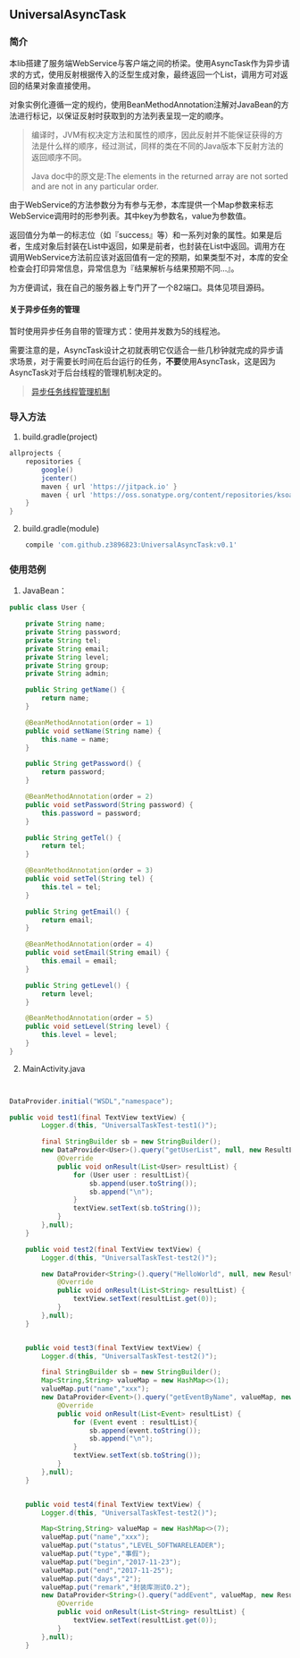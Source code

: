 ## UniversalAsyncTask

### 简介

本lib搭建了服务端WebService与客户端之间的桥梁。使用AsyncTask作为异步请求的方式，使用反射根据传入的泛型生成对象，最终返回一个List<Object>，调用方可对返回的结果对象直接使用。

对象实例化遵循一定的规约，使用BeanMethodAnnotation注解对JavaBean的方法进行标记，以保证反射时获取到的方法列表呈现一定的顺序。

>编译时，JVM有权决定方法和属性的顺序，因此反射并不能保证获得的方法是什么样的顺序，经过测试，同样的类在不同的Java版本下反射方法的返回顺序不同。
>
>Java doc中的原文是:The elements in the returned array are not sorted and are not in any particular order.

由于WebService的方法参数分为有参与无参，本库提供一个Map参数来标志WebService调用时的形参列表。其中key为参数名，value为参数值。

返回值分为单一的标志位（如『success』等）和一系列对象的属性。如果是后者，生成对象后封装在List中返回，如果是前者，也封装在List中返回。调用方在调用WebService方法前应该对返回值有一定的预期，如果类型不对，本库的安全检查会打印异常信息，异常信息为『结果解析与结果预期不同...』。

为方便调试，我在自己的服务器上专门开了一个82端口。具体见项目源码。



#### 关于异步任务的管理

暂时使用异步任务自带的管理方式：使用并发数为5的线程池。

需要注意的是，AsyncTask设计之初就表明它仅适合一些几秒钟就完成的异步请求场景，对于需要长时间在后台运行的任务，**不要**使用AsyncTask，这是因为AsyncTask对于后台线程的管理机制决定的。

> [异步任务线程管理机制](http://blog.csdn.net/hitlion2008/article/details/7983449)



### 导入方法

1. build.gradle(project)

```groovy
allprojects {
    repositories {
        google()
        jcenter()
        maven { url 'https://jitpack.io' }
        maven { url 'https://oss.sonatype.org/content/repositories/ksoap2-android-releases' }
    }
}
```

2. build.gradle(module)

```groovy
    compile 'com.github.z3896823:UniversalAsyncTask:v0.1'
```

### 使用范例

1. JavaBean：

```java
public class User {

    private String name;
    private String password;
    private String tel;
    private String email;
    private String level;
    private String group;
    private String admin;

    public String getName() {
        return name;
    }

    @BeanMethodAnnotation(order = 1)
    public void setName(String name) {
        this.name = name;
    }

    public String getPassword() {
        return password;
    }

    @BeanMethodAnnotation(order = 2)
    public void setPassword(String password) {
        this.password = password;
    }

    public String getTel() {
        return tel;
    }

    @BeanMethodAnnotation(order = 3)
    public void setTel(String tel) {
        this.tel = tel;
    }

    public String getEmail() {
        return email;
    }

    @BeanMethodAnnotation(order = 4)
    public void setEmail(String email) {
        this.email = email;
    }

    public String getLevel() {
        return level;
    }

    @BeanMethodAnnotation(order = 5)
    public void setLevel(String level) {
        this.level = level;
    }
}
```

2. MainActivity.java

```java
    

DataProvider.initial("WSDL","namespace");

public void test1(final TextView textView) {
        Logger.d(this, "UniversalTaskTest-test1()");

        final StringBuilder sb = new StringBuilder();
        new DataProvider<User>().query("getUserList", null, new ResultListener<User>() {
            @Override
            public void onResult(List<User> resultList) {
                for (User user : resultList){
                    sb.append(user.toString());
                    sb.append("\n");
                }
                textView.setText(sb.toString());
            }
        },null);
    }

    public void test2(final TextView textView) {
        Logger.d(this, "UniversalTaskTest-test2()");

        new DataProvider<String>().query("HelloWorld", null, new ResultListener<String>() {
            @Override
            public void onResult(List<String> resultList) {
                textView.setText(resultList.get(0));
            }
        },null);
    }


    public void test3(final TextView textView) {
        Logger.d(this, "UniversalTaskTest-test2()");

        final StringBuilder sb = new StringBuilder();
        Map<String,String> valueMap = new HashMap<>(1);
        valueMap.put("name","xxx");
        new DataProvider<Event>().query("getEventByName", valueMap, new ResultListener<Event>() {
            @Override
            public void onResult(List<Event> resultList) {
                for (Event event : resultList){
                    sb.append(event.toString());
                    sb.append("\n");
                }
                textView.setText(sb.toString());
            }
        },null);
    }


    public void test4(final TextView textView) {
        Logger.d(this, "UniversalTaskTest-test2()");

        Map<String,String> valueMap = new HashMap<>(7);
        valueMap.put("name","xxx");
        valueMap.put("status","LEVEL_SOFTWARELEADER");
        valueMap.put("type","事假");
        valueMap.put("begin","2017-11-23");
        valueMap.put("end","2017-11-25");
        valueMap.put("days","2");
        valueMap.put("remark","封装库测试0.2");
        new DataProvider<String>().query("addEvent", valueMap, new ResultListener<String>() {
            @Override
            public void onResult(List<String> resultList) {
                textView.setText(resultList.get(0));
            }
        },null);
    }
```

